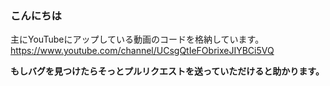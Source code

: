 ### こんにちは

主にYouTubeにアップしている動画のコードを格納しています。
https://www.youtube.com/channel/UCsgQtIeFObrixeJIYBCi5VQ

**もしバグを見つけたらそっとプルリクエストを送っていただけると助かります。**
